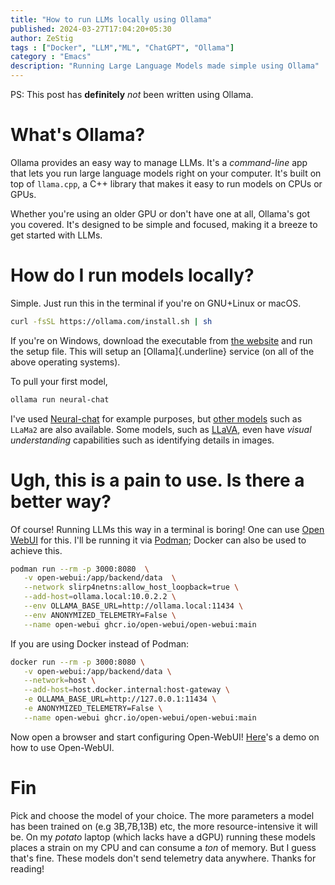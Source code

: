 ```yaml
--- 
title: "How to run LLMs locally using Ollama" 
published: 2024-03-27T17:04:20+05:30 
author: ZeStig 
tags : ["Docker", "LLM","ML", "ChatGPT", "Ollama"] 
category : "Emacs"
description: "Running Large Language Models made simple using Ollama" 
---
```


PS: This post has **definitely** *not* been written using Ollama.

# What's Ollama?

Ollama provides an easy way to manage LLMs. It's a *command-line* app
that lets you run large language models right on your computer. It's
built on top of `llama.cpp`, a C++ library that makes it easy to run
models on CPUs or GPUs.

Whether you're using an older GPU or don't have one at all, Ollama's
got you covered. It's designed to be simple and focused, making it a
breeze to get started with LLMs.

# How do I run models locally?

Simple. Just run this in the terminal if you're on GNU+Linux or macOS.

``` bash
curl -fsSL https://ollama.com/install.sh | sh
```

If you're on Windows, download the executable from [the
website](https://ollama.com/download/OllamaSetup.exe) and run the setup
file. This will setup an [Ollama]{.underline} service (on all of the
above operating systems).

To pull your first model,

``` bash
ollama run neural-chat 
```

I've used [Neural-chat](https://huggingface.co/Intel/neural-chat-7b-v3)
for example purposes, but [other models](https://ollama.com/models) such
as `LLaMa2` are also available. Some models, such as
[LLaVA](https://ollama.com/library/llava), even have *visual
understanding* capabilities such as identifying details in images.

# Ugh, this is a pain to use. Is there a better way?

Of course! Running LLMs this way in a terminal is boring! One can use
[Open WebUI](https://github.com/open-webui/open-webui) for this. I'll
be running it via [Podman](https://podman.io/); Docker can also be used
to achieve this.

``` bash
podman run --rm -p 3000:8080  \
   -v open-webui:/app/backend/data  \
   --network slirp4netns:allow_host_loopback=true \
   --add-host=ollama.local:10.0.2.2 \
   --env OLLAMA_BASE_URL=http://ollama.local:11434 \
   --env ANONYMIZED_TELEMETRY=False \
   --name open-webui ghcr.io/open-webui/open-webui:main
```

If you are using Docker instead of Podman:

``` bash
docker run --rm -p 3000:8080 \
   -v open-webui:/app/backend/data \
   --network=host \
   --add-host=host.docker.internal:host-gateway \
   -e OLLAMA_BASE_URL=http://127.0.0.1:11434 \
   -e ANONYMIZED_TELEMETRY=False \
   --name open-webui ghcr.io/open-webui/open-webui:main
```

Now open a browser and start configuring Open-WebUI!
[Here](https://docs.openwebui.com/assets/images/demo-6793d95448aa180bca8dafbd21aa91b5.gif)'s
a demo on how to use Open-WebUI.

# Fin

Pick and choose the model of your choice. The more parameters a model
has been trained on (e.g 3B,7B,13B) etc, the more resource-intensive it
will be. On my *potato* laptop (which lacks have a dGPU) running these
models places a strain on my CPU and can consume a *ton* of memory. But
I guess that's fine. These models don't send telemetry data anywhere.
Thanks for reading!
